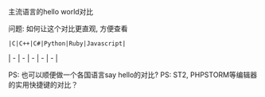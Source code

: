 主流语言的hello world对比

问题: 如何让这个对比更直观, 方便查看
```
|C|C++|C#|Python|Ruby|Javascript|
```
| - | - | - | - | - |

PS: 也可以顺便做一个各国语言say hello的对比?
PS: ST2, PHPSTORM等编辑器的实用快捷键的对比？
